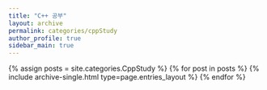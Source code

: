 ```yaml
---
title: "C++ 공부"
layout: archive
permalink: categories/cppStudy
author_profile: true
sidebar_main: true
---
```



{% assign posts = site.categories.CppStudy %}
{% for post in posts %} {% include archive-single.html type=page.entries_layout %} {% endfor %}
